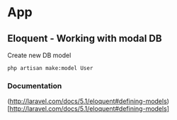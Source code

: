 # App

## Eloquent - Working with modal DB

Create new DB model

```
php artisan make:model User
```

### Documentation

(http://laravel.com/docs/5.1/eloquent#defining-models)[http://laravel.com/docs/5.1/eloquent#defining-models]